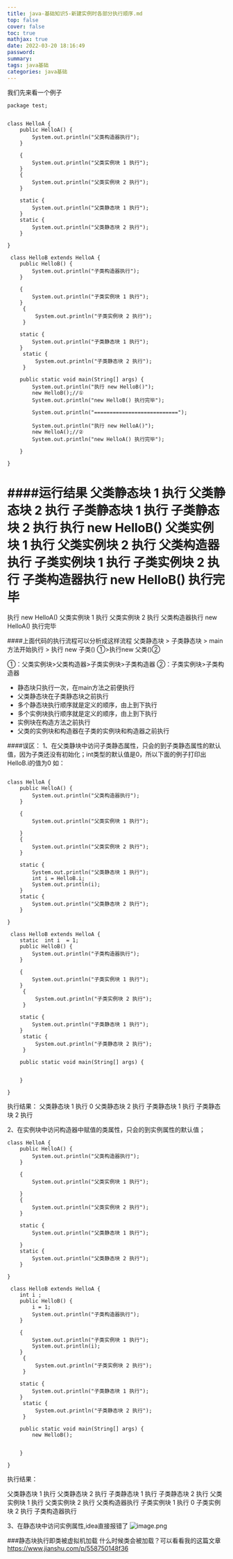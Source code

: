 ```yaml
---
title: java-基础知识5-新建实例时各部分执行顺序.md
top: false
cover: false
toc: true
mathjax: true
date: 2022-03-20 18:16:49
password:
summary:
tags: java基础
categories: java基础
---
```

我们先来看一个例子
~~~
package test;


class HelloA {
    public HelloA() {
        System.out.println("父类构造器执行");
    }

    {
        System.out.println("父类实例块 1 执行");
    }
    {
        System.out.println("父类实例块 2 执行");
    }

    static {
        System.out.println("父类静态块 1 执行");
    }
    static {
        System.out.println("父类静态块 2 执行");
    }

}

 class HelloB extends HelloA {
    public HelloB() {
        System.out.println("子类构造器执行");
    }

    {
        System.out.println("子类实例块 1 执行");
    }
     {
         System.out.println("子类实例块 2 执行");
     }

    static {
        System.out.println("子类静态块 1 执行");
    }
     static {
         System.out.println("子类静态块 2 执行");
     }

    public static void main(String[] args) {
        System.out.println("执行 new HelloB()");
        new HelloB();//①
        System.out.println("new HelloB() 执行完毕");

        System.out.println("===========================");

        System.out.println("执行 new HelloA()");
        new HelloA();//②
        System.out.println("new HelloA() 执行完毕");

    }

}
~~~
####运行结果
父类静态块 1 执行
父类静态块 2 执行
子类静态块 1 执行
子类静态块 2 执行
执行 new HelloB()
父类实例块 1 执行
父类实例块 2 执行
父类构造器执行
子类实例块 1 执行
子类实例块 2 执行
子类构造器执行
new HelloB() 执行完毕
===========================
执行 new HelloA()
父类实例块 1 执行
父类实例块 2 执行
父类构造器执行
new HelloA() 执行完毕

####上面代码的执行流程可以分析成这样流程
父类静态块 > 子类静态块 > main方法开始执行 > 执行 new 子类() ①>执行new 父类()②

①：父类实例块>父类构造器>子类实例块>子类构造器
②：子类实例块>子类构造器

- 静态块只执行一次，在main方法之前便执行
- 父类静态块在子类静态块之前执行
- 多个静态块执行顺序就是定义的顺序，由上到下执行
- 多个实例块执行顺序就是定义的顺序，由上到下执行
- 实例块在构造方法之前执行
- 父类的实例块和构造器在子类的实例块和构造器之前执行




####误区：
  1、在父类静块中访问子类静态属性，只会的到子类静态属性的默认值，因为子类还没有初始化；int类型的默认值是0，所以下面的例子打印出HelloB.i的值为0
如：
~~~

class HelloA {
    public HelloA() {
        System.out.println("父类构造器执行");
    }

    {
        System.out.println("父类实例块 1 执行");

    }
    {
        System.out.println("父类实例块 2 执行");
    }

    static {
        System.out.println("父类静态块 1 执行");
        int i = HelloB.i;
        System.out.println(i);
    }
    static {
        System.out.println("父类静态块 2 执行");
    }

}

 class HelloB extends HelloA {
    static  int i  = 1;
    public HelloB() {
        System.out.println("子类构造器执行");
    }

    {
        System.out.println("子类实例块 1 执行");
    }
     {
         System.out.println("子类实例块 2 执行");
     }

    static {
        System.out.println("子类静态块 1 执行");
    }
     static {
         System.out.println("子类静态块 2 执行");
     }

    public static void main(String[] args) {


    }

}
~~~

执行结果：
父类静态块 1 执行
0
父类静态块 2 执行
子类静态块 1 执行
子类静态块 2 执行


2、在实例块中访问构造器中赋值的类属性，只会的到实例属性的默认值；
~~~
class HelloA {
    public HelloA() {
        System.out.println("父类构造器执行");
    }

    {
        System.out.println("父类实例块 1 执行");

    }
    {
        System.out.println("父类实例块 2 执行");
    }

    static {
        System.out.println("父类静态块 1 执行");

    }
    static {
        System.out.println("父类静态块 2 执行");
    }

}

 class HelloB extends HelloA {
    int i ;
    public HelloB() {
        i = 1;
        System.out.println("子类构造器执行");
    }

    {
        System.out.println("子类实例块 1 执行");
        System.out.println(i);
    }
     {
         System.out.println("子类实例块 2 执行");
     }

    static {
        System.out.println("子类静态块 1 执行");
    }
     static {
         System.out.println("子类静态块 2 执行");
     }

    public static void main(String[] args) {
        new HelloB();


    }

}
~~~
执行结果：

父类静态块 1 执行
父类静态块 2 执行
子类静态块 1 执行
子类静态块 2 执行
父类实例块 1 执行
父类实例块 2 执行
父类构造器执行
子类实例块 1 执行
0
子类实例块 2 执行
子类构造器执行

3、在静态块中访问实例属性,idea直接报错了
![image.png](https://upload-images.jianshu.io/upload_images/13965490-3422b25d4e1a364d.png?imageMogr2/auto-orient/strip%7CimageView2/2/w/1240)


###静态块执行即类被虚拟机加载
什么时候类会被加载？可以看看我的这篇文章
https://www.jianshu.com/p/558750148f36
